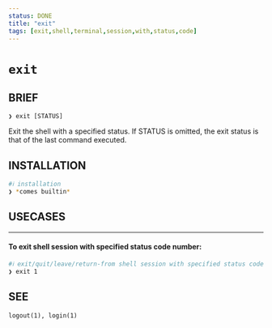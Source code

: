 ```yaml
---
status: DONE
title: "exit"
tags: [exit,shell,terminal,session,with,status,code]
---
```


# `exit`

## BRIEF

    ❯ exit [STATUS]

Exit the shell with a specified status. If STATUS is omitted, the exit status is that of the last command executed.

## INSTALLATION


```bash
#ℹ︎ installation
❯ *comes builtin*
```


## USECASES

----
#### To exit shell session with specified status code number:


```bash
#ℹ︎ exit/quit/leave/return-from shell session with specified status code number
❯ exit 1
```



## SEE

    logout(1), login(1)

